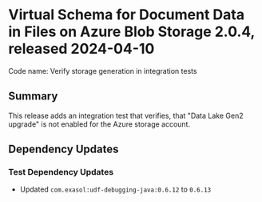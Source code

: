 # Virtual Schema for Document Data in Files on Azure Blob Storage 2.0.4, released 2024-04-10

Code name: Verify storage generation in integration tests

## Summary

This release adds an integration test that verifies, that "Data Lake Gen2 upgrade" is not enabled for the Azure storage account.
## Dependency Updates

### Test Dependency Updates

* Updated `com.exasol:udf-debugging-java:0.6.12` to `0.6.13`
